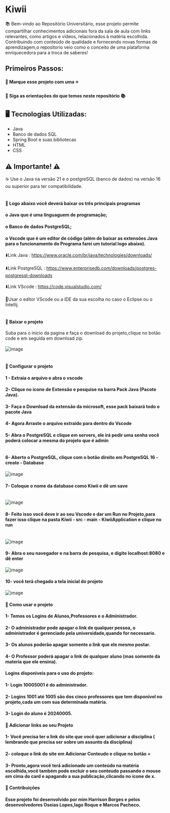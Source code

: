 # Kiwii
📚 Bem-vindo ao Repositório Universitário, esse projeto permite compartilhar conhecimentos adicionais fora da sala de aula com links relevantes, como artigos e vídeos, relacionados à matéria escolhida. Contribuindo com conteúdo de qualidade e fornecendo novas formas de aprendizagem,o repositorio veio como o conceito de uma plataforma enriquecedora para a troca de saberes!

## Primeiros Passos:

#### 🔹 Marque esse projeto com uma ⭐
#### 🔹 Siga as orientações do que temos neste repositório 📚

## 🖥️ Tecnologias Utilizadas:

- Java
- Banco de dados SQL
- Spring Boot e suas bibliotecas
- HTML
- CSS

## ⚠️ Importante! ⚠️

☕ Use o Java na versão 21 e o postgreSQL (banco de dados) na versão 16 ou superior para ter compatibilidade.</br></br>
#### 🔹 Logo abaixo você deverá baixar os três principais programas

#### o Java que é uma linguaguem de programação;
#### o Banco de dados PostgreSQL;
#### o Vscode que é um editor de código (além de baixar as extensões Java para o funcionamento do Programa farei um tutorial logo abaixo).

⬇️Link Java : https://www.oracle.com/br/java/technologies/downloads/ </br></br>
⬇️Link PostgreSQL : https://www.enterprisedb.com/downloads/postgres-postgresql-downloads </br></br>
⬇️Link VScode : https://code.visualstudio.com/ </br></br>
📝Usar o editor VScode ou a IDE da sua escolha no caso o Eclipse ou o Intellij. </br></br>

#### 🔹 Baixar o projeto 
Suba para o inicio da pagina e faça o download do projeto,clique no botão code e em seguida em download zip. </br></br>
![image](https://github.com/HarrisonBorgess/Kiwii/assets/73191690/c50040c7-e9f3-4e4a-9c6c-ca75ccd0e0e3) </br></br>

#### 🔹 Configurar o projeto
#### 1 - Extraia o arquivo e abra o vscode 
#### 2- Clique no icone de Extensão e pesquise na barra Pack Java (Pacote Java).
#### 3- Faça o Download da extensão da microsoft, esse pack baixará todo o pacote Java
#### 4- Agora Arraste o arquivo extraido para dentro do Vscode
#### 5- Abra o PostgreSQL e clique em servers, ele irá pedir uma senha você poderá colocar a mesma do projeto que é admin </br></br>
#### 6- Aberto o PostgreSQL, clique com o botão direito em PostgreSQL 16 - create - Database
![image](https://github.com/HarrisonBorgess/Kiwii/assets/73191690/f6840f4e-d853-4c42-9cf4-a4e2226f4751) 
#### 7- Coloque o nome da database como Kiwii e dê um save </br></br>
![image](https://github.com/HarrisonBorgess/Kiwii/assets/73191690/e7095f35-a0b9-447d-b94b-e6f5fab9d8c1) 
#### 8- Feito isso você deve ir ao seu Vscode e dar um Run no Projeto,para fazer isso clique na pasta Kiwii - src - main - KiwiiApplication e clique no run </br></br>
![image](https://github.com/HarrisonBorgess/Kiwii/assets/73191690/1cc9e43b-ca1a-4638-8f1c-204a78c41bd0)  
#### 9- Abra o seu navegador e na barra de pesquisa, e digite  localhost:8080 e dê enter
![image](https://github.com/HarrisonBorgess/Kiwii/assets/73191690/514e155e-98b5-45eb-ab8b-bada92fa74f9)
#### 10- você terá chegado a tela inicial do projeto
![image](https://github.com/HarrisonBorgess/Kiwii/assets/73191690/211a8a38-cb17-485f-bd27-a141786ebaf8)

#### 🔹 Como usar o projeto

#### 1- Temos os Logins de Alunos,Professores e o Administrador.
#### 2- O administrador pode apagar o link de qualquer pessoa, o administrador é gerenciado pela universidade,quando for necessario.
#### 3- Os alunos poderão apagar somente o link que ele mesmo postar.
#### 4- O Professor poderá apagar o link de qualquer aluno (mas somente da materia que ele ensina).

#### Logins disponiveis para o uso do projeto:

#### 1- Login 10005001 é do administrador.
#### 2- Logins 1001 até 1005 são dos cinco professores que tem disponivel no projeto,cada um com sua determinada matéria. 
#### 3- Login do aluno é 20240005.

#### 🔹 Adicionar links ao seu Projeto

#### 1- Você precisa ter o link do site que você quer adicionar a disciplina ( lembrando que precisa ser sobre um assunto da disciplina)
#### 2- coloque o link do site em Adicionar Conteudo e clique no botão +
#### 3- Pronto,agora você terá adicionado um conteúdo na matéria escolhida,você também pode excluir o seu conteudo passando o mouse em cima do card e apagando a sua publicação,clicando no ícone de x.

#### 🔹 Contribuições

#### Esse projeto foi desenvolvido por mim Harrison Borges e pelos desenvolvedores Oseias Lopes,Iago Roque e Marcos Pacheco.









